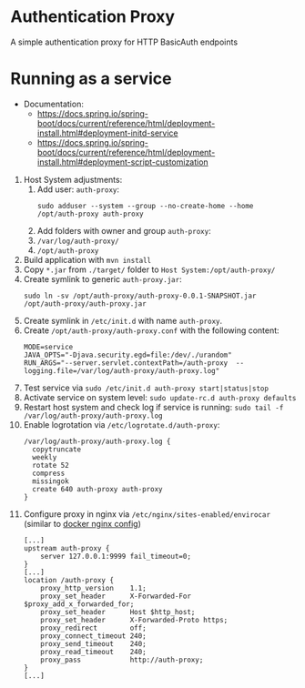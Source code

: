 # Authentication Proxy

A simple authentication proxy for HTTP BasicAuth endpoints

# Running as a service

 * Documentation:
   * https://docs.spring.io/spring-boot/docs/current/reference/html/deployment-install.html#deployment-initd-service
   * https://docs.spring.io/spring-boot/docs/current/reference/html/deployment-install.html#deployment-script-customization


 1. Host System adjustments:
     1. Add user: `auth-proxy`:
        ```
        sudo adduser --system --group --no-create-home --home /opt/auth-proxy auth-proxy
        ```
     1. Add folders with owner and group `auth-proxy`:
       1. `/var/log/auth-proxy/`
       1. `/opt/auth-proxy`
 1. Build application with `mvn install`
 1. Copy `*.jar` from `./target/` folder to `Host System:/opt/auth-proxy/`
 1. Create symlink to generic `auth-proxy.jar`:
    ```
    sudo ln -sv /opt/auth-proxy/auth-proxy-0.0.1-SNAPSHOT.jar /opt/auth-proxy/auth-proxy.jar
    ```
 1. Create symlink in `/etc/init.d` with name `auth-proxy`.
 1. Create `/opt/auth-proxy/auth-proxy.conf` with the following content:
    ```
    MODE=service
    JAVA_OPTS="-Djava.security.egd=file:/dev/./urandom"
    RUN_ARGS="--server.servlet.contextPath=/auth-proxy  --logging.file=/var/log/auth-proxy/auth-proxy.log"
    ```
 1. Test service via `sudo /etc/init.d auth-proxy start|status|stop`
 1. Activate service on system level: `sudo update-rc.d auth-proxy defaults`
 1. Restart host system and check log if service is running: `sudo tail -f /var/log/auth-proxy/auth-proxy.log`
 1. Enable logrotation via `/etc/logrotate.d/auth-proxy`:
    ```
    /var/log/auth-proxy/auth-proxy.log {
      copytruncate
      weekly
      rotate 52
      compress
      missingok
      create 640 auth-proxy auth-proxy
    }
    ```
 1. Configure proxy in nginx via `/etc/nginx/sites-enabled/envirocar` (similar to [docker nginx config](docker-nginx-proxy.conf))
    ```
    [...]
    upstream auth-proxy {
        server 127.0.0.1:9999 fail_timeout=0;
    }
    [...]
    location /auth-proxy {
        proxy_http_version    1.1;
        proxy_set_header      X-Forwarded-For $proxy_add_x_forwarded_for;
        proxy_set_header      Host $http_host;
        proxy_set_header      X-Forwarded-Proto https;
        proxy_redirect        off;
        proxy_connect_timeout 240;
        proxy_send_timeout    240;
        proxy_read_timeout    240;
        proxy_pass            http://auth-proxy;
    }
    [...]
    ```
